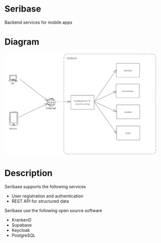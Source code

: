# Seribase
Backend services for mobile apps

# Diagram
![Seribase](./diagram/seribase.excalidraw.png)
# Description
Seribase supports the following services
- User registration and authentication
- REST API for structured data

Seribase use the following open source software
- KrankenD
- Supabase
- Keycloak
- PostgreSQL